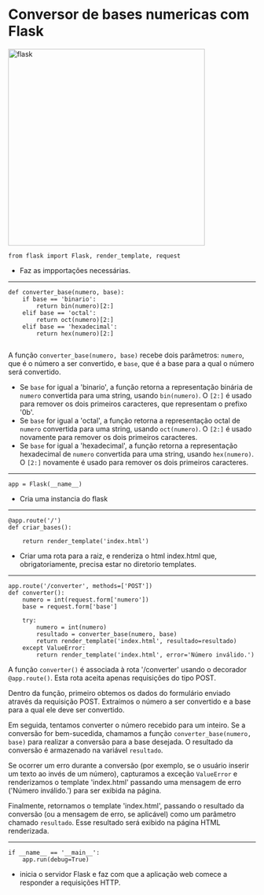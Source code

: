 # Conversor de bases numericas com Flask


<img width="400" height="400" src="https://img.icons8.com/color/480/000000/flask.png" alt="flask"/>

```
from flask import Flask, render_template, request
```

- Faz as impportações necessárias.


---

```
def converter_base(numero, base):
    if base == 'binario':
        return bin(numero)[2:]
    elif base == 'octal':
        return oct(numero)[2:]
    elif base == 'hexadecimal':
        return hex(numero)[2:]
    

  ```


A função `converter_base(numero, base)` recebe dois parâmetros: `numero`, que é o número a ser convertido, e `base`, que é a base para a qual o número será convertido. 
- Se `base` for igual a 'binario', a função retorna a representação binária de `numero` convertida para uma string, usando `bin(numero)`. O `[2:]` é usado para remover os dois primeiros caracteres, que representam o prefixo '0b'.
- Se `base` for igual a 'octal', a função retorna a representação octal de `numero` convertida para uma string, usando `oct(numero)`. O `[2:]` é usado novamente para remover os dois primeiros caracteres.
- Se `base` for igual a 'hexadecimal', a função retorna a representação hexadecimal de `numero` convertida para uma string, usando `hex(numero)`. O `[2:]` novamente  é usado para remover os dois primeiros caracteres.

---
```
app = Flask(__name__)

```
- Cria uma instancia do flask

---

```
@app.route('/')
def criar_bases():

    return render_template('index.html')

```

- Criar uma rota para a raiz, e renderiza o html index.html que, obrigatoriamente, precisa estar no diretorio templates.

---

```
app.route('/converter', methods=['POST'])
def converter():
    numero = int(request.form['numero'])
    base = request.form['base']

    try:
        numero = int(numero)
        resultado = converter_base(numero, base)
        return render_template('index.html', resultado=resultado)
    except ValueError:
        return render_template('index.html', error='Número inválido.')

```

A função `converter()` é associada à rota '/converter' usando o decorador `@app.route()`. Esta rota aceita apenas requisições do tipo POST.

Dentro da função, primeiro obtemos os dados do formulário enviado através da requisição POST. Extraímos o número a ser convertido e a base para a qual ele deve ser convertido.

Em seguida, tentamos converter o número recebido para um inteiro. Se a conversão for bem-sucedida, chamamos a função `converter_base(numero, base)` para realizar a conversão para a base desejada. O resultado da conversão é armazenado na variável `resultado`.

Se ocorrer um erro durante a conversão (por exemplo, se o usuário inserir um texto ao invés de um número), capturamos a exceção `ValueError` e renderizamos o template 'index.html' passando uma mensagem de erro ('Número inválido.') para ser exibida na página.

Finalmente, retornamos o template 'index.html', passando o resultado da conversão (ou a mensagem de erro, se aplicável) como um parâmetro chamado `resultado`. Esse resultado será exibido na página HTML renderizada.

---

```
if __name__ == '__main__':
    app.run(debug=True)

```

- inicia o servidor Flask e faz com que a aplicação web comece a responder a requisições HTTP.






